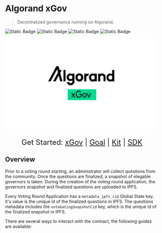 # Algorand xGov
>Decentralized governance running on Algorand.

![Static Badge](https://img.shields.io/badge/xGovs-4765-blue)
![Static Badge](https://img.shields.io/badge/Application-1158913461-yellow)
![Static Badge](https://img.shields.io/badge/Session-1-green)
![Static Badge](https://img.shields.io/badge/Questions-27-cyan)


<p align="center">
  <img width="500" height="300" src="./assets/xgov.png">
</p>

 <p align="center" style="font-size: x-large">
    Get Started:
    <a href="https://xgov.algorand.foundation">xGov</a> |
    <a href="./packages/xgov-goal/README.md">Goal</a> |
    <a href="./packages/xgov-kit/README.md">Kit</a> |
    <a href="./packages/xgov-sdk/README.md">SDK</a>
  </p>

## Overview 

Prior to a voting round starting, an administrator will collect questions from the community. Once the questions are 
finalized, a snapshot of elegable governors is taken. During the creation of the voting round application, the 
governors snapshot and finalized questions are uploaded to IPFS. 

Every Voting Round Application has a `metadata_ipfs_cid` Global State key, it's value is the unique id of the finalized
questions in IPFS. The questions metadata includes the `voteGatingSnapshotCid` key, which is the unique id of the finalized
snapshot in IPFS.

There are several ways to interact with the contract, the following guides are available:

